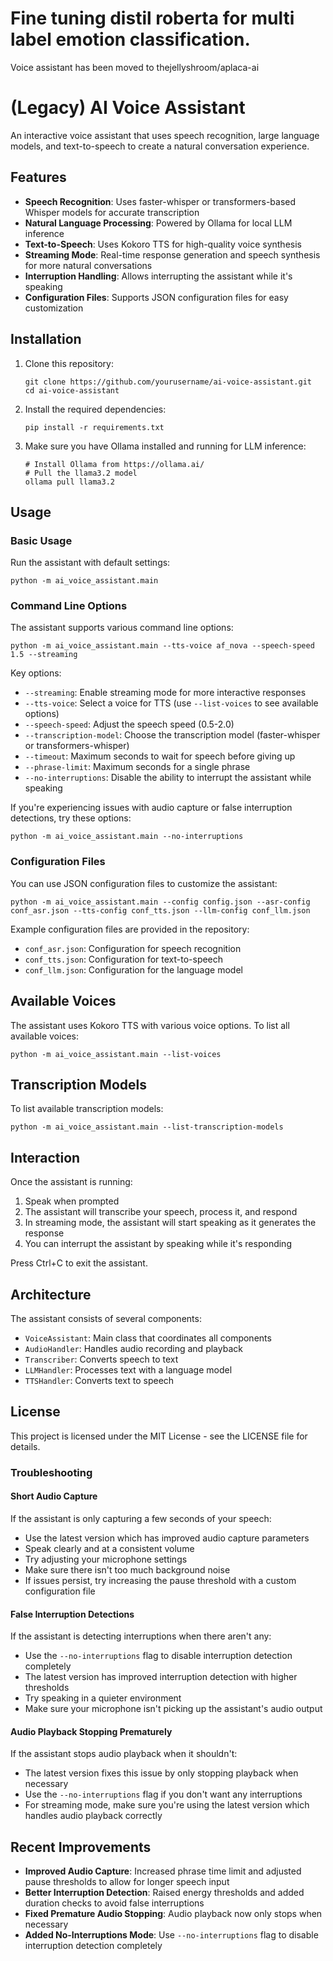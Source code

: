 # Fine tuning distil roberta for multi label emotion classification.

Voice assistant has been moved to thejellyshroom/aplaca-ai

# (Legacy) AI Voice Assistant

An interactive voice assistant that uses speech recognition, large language models, and text-to-speech to create a natural conversation experience.

## Features

- **Speech Recognition**: Uses faster-whisper or transformers-based Whisper models for accurate transcription
- **Natural Language Processing**: Powered by Ollama for local LLM inference
- **Text-to-Speech**: Uses Kokoro TTS for high-quality voice synthesis
- **Streaming Mode**: Real-time response generation and speech synthesis for more natural conversations
- **Interruption Handling**: Allows interrupting the assistant while it's speaking
- **Configuration Files**: Supports JSON configuration files for easy customization

## Installation

1. Clone this repository:

   ```
   git clone https://github.com/yourusername/ai-voice-assistant.git
   cd ai-voice-assistant
   ```

2. Install the required dependencies:

   ```
   pip install -r requirements.txt
   ```

3. Make sure you have Ollama installed and running for LLM inference:

   ```
   # Install Ollama from https://ollama.ai/
   # Pull the llama3.2 model
   ollama pull llama3.2
   ```

## Usage

### Basic Usage

Run the assistant with default settings:

```
python -m ai_voice_assistant.main
```

### Command Line Options

The assistant supports various command line options:

```
python -m ai_voice_assistant.main --tts-voice af_nova --speech-speed 1.5 --streaming
```

Key options:

- `--streaming`: Enable streaming mode for more interactive responses
- `--tts-voice`: Select a voice for TTS (use `--list-voices` to see available options)
- `--speech-speed`: Adjust the speech speed (0.5-2.0)
- `--transcription-model`: Choose the transcription model (faster-whisper or transformers-whisper)
- `--timeout`: Maximum seconds to wait for speech before giving up
- `--phrase-limit`: Maximum seconds for a single phrase
- `--no-interruptions`: Disable the ability to interrupt the assistant while speaking

If you're experiencing issues with audio capture or false interruption detections, try these options:

```
python -m ai_voice_assistant.main --no-interruptions
```

### Configuration Files

You can use JSON configuration files to customize the assistant:

```
python -m ai_voice_assistant.main --config config.json --asr-config conf_asr.json --tts-config conf_tts.json --llm-config conf_llm.json
```

Example configuration files are provided in the repository:

- `conf_asr.json`: Configuration for speech recognition
- `conf_tts.json`: Configuration for text-to-speech
- `conf_llm.json`: Configuration for the language model

## Available Voices

The assistant uses Kokoro TTS with various voice options. To list all available voices:

```
python -m ai_voice_assistant.main --list-voices
```

## Transcription Models

To list available transcription models:

```
python -m ai_voice_assistant.main --list-transcription-models
```

## Interaction

Once the assistant is running:

1. Speak when prompted
2. The assistant will transcribe your speech, process it, and respond
3. In streaming mode, the assistant will start speaking as it generates the response
4. You can interrupt the assistant by speaking while it's responding

Press Ctrl+C to exit the assistant.

## Architecture

The assistant consists of several components:

- `VoiceAssistant`: Main class that coordinates all components
- `AudioHandler`: Handles audio recording and playback
- `Transcriber`: Converts speech to text
- `LLMHandler`: Processes text with a language model
- `TTSHandler`: Converts text to speech

## License

This project is licensed under the MIT License - see the LICENSE file for details.

### Troubleshooting

#### Short Audio Capture

If the assistant is only capturing a few seconds of your speech:

- Use the latest version which has improved audio capture parameters
- Speak clearly and at a consistent volume
- Try adjusting your microphone settings
- Make sure there isn't too much background noise
- If issues persist, try increasing the pause threshold with a custom configuration file

#### False Interruption Detections

If the assistant is detecting interruptions when there aren't any:

- Use the `--no-interruptions` flag to disable interruption detection completely
- The latest version has improved interruption detection with higher thresholds
- Try speaking in a quieter environment
- Make sure your microphone isn't picking up the assistant's audio output

#### Audio Playback Stopping Prematurely

If the assistant stops audio playback when it shouldn't:

- The latest version fixes this issue by only stopping playback when necessary
- Use the `--no-interruptions` flag if you don't want any interruptions
- For streaming mode, make sure you're using the latest version which handles audio playback correctly

## Recent Improvements

- **Improved Audio Capture**: Increased phrase time limit and adjusted pause thresholds to allow for longer speech input
- **Better Interruption Detection**: Raised energy thresholds and added duration checks to avoid false interruptions
- **Fixed Premature Audio Stopping**: Audio playback now only stops when necessary
- **Added No-Interruptions Mode**: Use `--no-interruptions` flag to disable interruption detection completely
